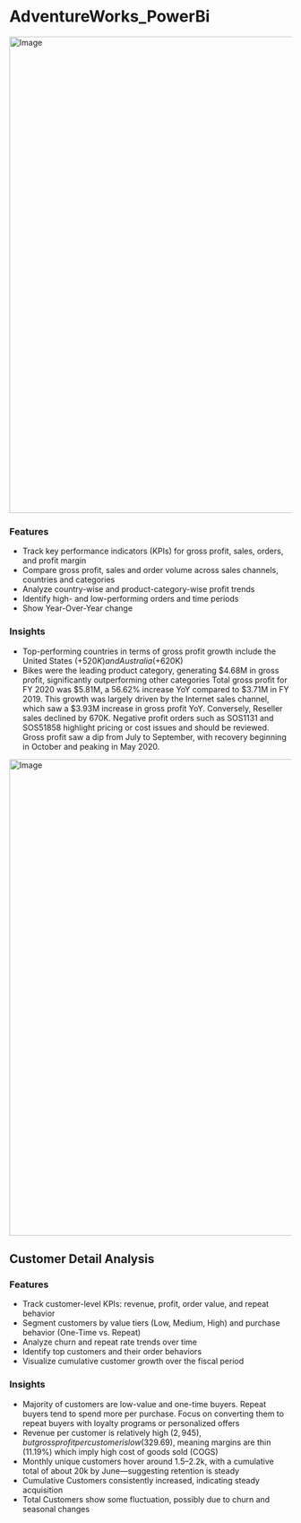 # AdventureWorks_PowerBi

<img width="1516" height="850" alt="Image" src="https://github.com/user-attachments/assets/75f1d6bc-13be-42bd-84a1-1a847b2b0492" />


### Features
- Track key performance indicators (KPIs) for gross profit, sales, orders, and profit margin
- Compare gross profit, sales and order volume across sales channels, countries and categories
- Analyze country-wise and product-category-wise profit trends
- Identify high- and low-performing orders and time periods
- Show Year-Over-Year change

### Insights
- Top-performing countries in terms of gross profit growth include the United States (+$520K) and Australia (+$620K)
- Bikes were the leading product category, generating $4.68M in gross profit, significantly outperforming other categories
Total gross profit for FY 2020 was $5.81M, a 56.62% increase YoY compared to $3.71M in FY 2019.
This growth was largely driven by the Internet sales channel, which saw a $3.93M increase in gross profit YoY. Conversely, Reseller sales declined by 670K.
Negative profit orders such as SOS1131 and SOS51858 highlight pricing or cost issues and should be reviewed.
Gross profit saw a dip from July to September, with recovery beginning in October and peaking in May 2020.

<img width="1516" height="850" alt="Image" src="https://github.com/user-attachments/assets/57f97a37-5981-4365-af09-2301010552cd" />

## Customer Detail Analysis

### Features

- Track customer-level KPIs: revenue, profit, order value, and repeat behavior
- Segment customers by value tiers (Low, Medium, High) and purchase behavior (One-Time vs. Repeat)
- Analyze churn and repeat rate trends over time
- Identify top customers and their order behaviors
- Visualize cumulative customer growth over the fiscal period

### Insights
- Majority of customers are low-value and one-time buyers. Repeat buyers tend to spend more per purchase. Focus on converting them to repeat buyers with loyalty programs or personalized offers
- Revenue per customer is relatively high ($2,945), but gross profit per customer is low ($329.69), meaning margins are thin (11.19%) which imply high cost of goods sold (COGS)
- Monthly unique customers hover around 1.5–2.2k, with a cumulative total of about 20k by June—suggesting retention is steady
- Cumulative Customers consistently increased, indicating steady acquisition
- Total Customers show some fluctuation, possibly due to churn and seasonal changes

